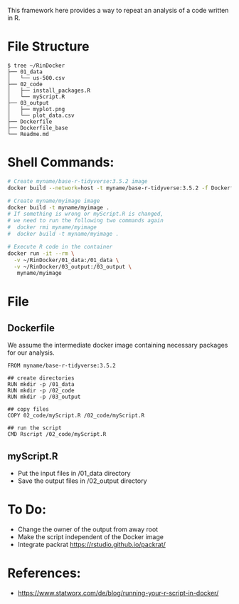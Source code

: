 This framework here provides a way to repeat an analysis of a code written in R.

# File Structure
```
$ tree ~/RinDocker
├── 01_data
│   └── us-500.csv
├── 02_code
│   ├── install_packages.R
│   └── myScript.R
├── 03_output
│   ├── myplot.png
│   └── plot_data.csv
├── Dockerfile
├── Dockerfile_base
└── Readme.md
```

# Shell Commands:
```bash
# Create myname/base-r-tidyverse:3.5.2 image
docker build --network=host -t myname/base-r-tidyverse:3.5.2 -f Dockerfile_base .

# Create myname/myimage image
docker build -t myname/myimage .
# If something is wrong or myScript.R is changed,
# we need to run the following two commands again
#  docker rmi myname/myimage
#  docker build -t myname/myimage .

# Execute R code in the container
docker run -it --rm \
  -v ~/RinDocker/01_data:/01_data \
  -v ~/RinDocker/03_output:/03_output \
   myname/myimage
```

# File

## Dockerfile

We assume the intermediate docker image containing necessary packages for our analysis.
```
FROM myname/base-r-tidyverse:3.5.2

## create directories
RUN mkdir -p /01_data
RUN mkdir -p /02_code
RUN mkdir -p /03_output

## copy files
COPY 02_code/myScript.R /02_code/myScript.R

## run the script
CMD Rscript /02_code/myScript.R
```

## myScript.R

* Put the input files in /01_data directory
* Save the output files in /02_output directory

# To Do:

* Change the owner of the output from away root
* Make the script independent of the Docker image
* Integrate packrat https://rstudio.github.io/packrat/

# References:

* https://www.statworx.com/de/blog/running-your-r-script-in-docker/
